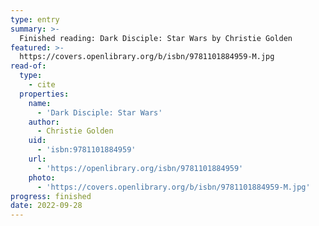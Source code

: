 ```yaml
---
type: entry
summary: >-
  Finished reading: Dark Disciple: Star Wars by Christie Golden
featured: >-
  https://covers.openlibrary.org/b/isbn/9781101884959-M.jpg
read-of:
  type:
    - cite
  properties:
    name:
      - 'Dark Disciple: Star Wars'
    author:
      - Christie Golden
    uid:
      - 'isbn:9781101884959'
    url:
      - 'https://openlibrary.org/isbn/9781101884959'
    photo:
      - 'https://covers.openlibrary.org/b/isbn/9781101884959-M.jpg'
progress: finished
date: 2022-09-28
---
```

